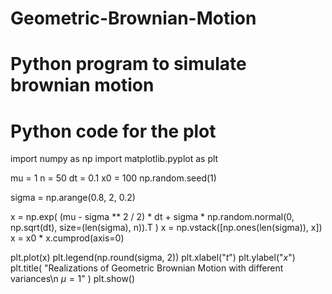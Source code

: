 # Geometric-Brownian-Motion
# Python program to simulate brownian motion
# Python code for the plot

import numpy as np
import matplotlib.pyplot as plt

mu = 1
n = 50
dt = 0.1
x0 = 100
np.random.seed(1)

sigma = np.arange(0.8, 2, 0.2)

x = np.exp(
    (mu - sigma ** 2 / 2) * dt
    + sigma * np.random.normal(0, np.sqrt(dt), size=(len(sigma), n)).T
)
x = np.vstack([np.ones(len(sigma)), x])
x = x0 * x.cumprod(axis=0)

plt.plot(x)
plt.legend(np.round(sigma, 2))
plt.xlabel("$t$")
plt.ylabel("$x$")
plt.title(
    "Realizations of Geometric Brownian Motion with different variances\n $\mu=1$"
)
plt.show()
